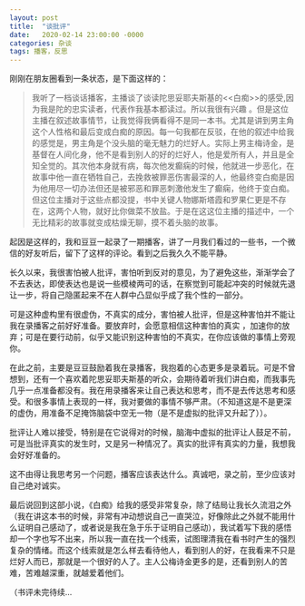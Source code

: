 ```yaml
---
layout: post
title:  "谈批评"
date:   2020-02-14 23:00:00 -0000
categories: 杂谈  
tags: 播客，反思
---
```


刚刚在朋友圈看到一条状态，是下面这样的：
> 我听了一档谈话播客，主播谈了谈读陀思妥耶夫斯基的<<白痴>>的感受,因为我是陀的忠实读者，代表作我基本都读过。所以我很有兴趣
。但是这位主播在叙述故事情节，让我觉得我俩看得不是同一本书。尤其是讲到男主角这个人性格和最后变成白痴的原因。每一句我都在反驳，在他的叙述中给我的感觉是，男主角是个没头脑的毫无魅力的烂好人。实际上男主梅诗金，是基督在人间化身，他不是看到别人的好的烂好人，他是爱所有人，并且是全知全觉的。其次他本身就有病，每次他发癫痫的时候，他就进一步恶化，在故事中他一直在牺牲自己，去挽救被罪恶伤害最深的人，他最终变白痴是因为他用尽一切办法但还是被邪恶和罪恶刺激他发生了癫痫，他终于变白痴。但这位主播对于这些点都没提，书中关键人物娜斯塔霞和罗果仁更是不存在，这两个人物，就好比你做菜不放盐。于是在这这位主播的描述中，一个无比精彩的故事就变成枯燥无聊，摸不着头脑的故事。

起因是这样的，我和豆豆一起录了一期播客，讲了一月我们看过的一些书，一个微信的好友听后，留下了这样的评论。看到之后我久久不能平静。

长久以来，我很害怕被人批评，害怕听到反对的意见，为了避免这些，渐渐学会了不去表达，即使表达也是说一些模棱两可的话，在察觉到可能起冲突的时候就先退让一步，将自己隐匿起来不在人群中凸显似乎成了我个性的一部分。

可是这种虚构里有很虚伪，不真实的成分，害怕被人批评，但是这种害怕并不能让我在录播客之前好好准备。要放弃时，会愿意相信这种害怕的真实
，加速你的放弃；可是在要行动前，似乎又能识别这种害怕的不真实，在你应该做的事情上旁观你。

在此之前，主要是豆豆鼓励着我在录播客，我抱着的心态更多是录着玩。可是不曾想到，还有一个喜欢着陀思妥耶夫斯基的听众，会期待着听我们讲白痴，而我事先几乎一点准备都没有。我在用录播客来让自己表达和思考，而不是去传达思考和感受。和很多事情上表现的一样，我对要做的事情不够严肃。（不知道这是不是更深的虚伪，用准备不足掩饰脑袋中空无一物（是不是虚拟的批评又升起了））。

批评让人难以接受，特别是在它说得对的时候，脑海中虚拟的批评让人鼓足不前，可是当批评真实的发生时，又是另一种情况了。真实的批评有真实的力量，我想我会好好准备的。

这不由得让我思考另一个问题，播客应该表达什么。真诚吧，录之前，至少应该对自己绝对诚实。

最后说回到这部小说，《白痴》给我的感受非常复杂，除了结局让我长久流泪之外（我在讲这本书的时候，非常有冲动想说自己一直哭泣，好像除此之外就不能用什么证明自己感动了，或者说是我在急于乐于证明自己感动），我试着写下我的感悟却一个字也写不出来，所以我一直在找一个线索，试图理清我在看书时产生的强烈复杂的情绪。而这个线索就是怎么样去看待他人，看到别人的好，在我看来不只是烂好人而已，那就是一个很好的人了。主人公梅诗金更多的是，还看到别人的苦难，苦难越深重，就越爱着他们。

（书评未完待续...


